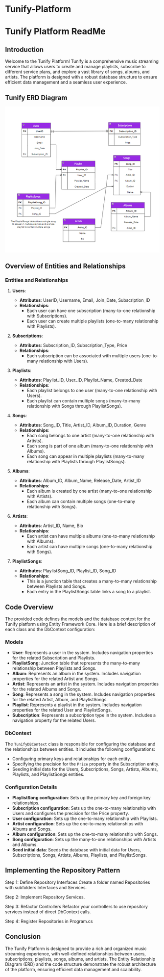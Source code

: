 # Tunify-Platform

# Tunify Platform ReadMe

## Introduction

Welcome to the Tunify Platform! Tunify is a comprehensive music streaming service that allows users to create and manage playlists, subscribe to different service plans, and explore a vast library of songs, albums, and artists. The platform is designed with a robust database structure to ensure efficient data management and a seamless user experience.

## Tunify ERD Diagram

![Tunify ERD Diagram](./Image/Tunify.png)

## Overview of Entities and Relationships

### Entities and Relationships

1. **Users**:
    - **Attributes**: UserID, Username, Email, Join_Date, Subscription_ID
    - **Relationships**: 
        - Each user can have one subscription (many-to-one relationship with Subscriptions).
        - Each user can create multiple playlists (one-to-many relationship with Playlists).

2. **Subscriptions**:
    - **Attributes**: Subscription_ID, Subscription_Type, Price
    - **Relationships**: 
        - Each subscription can be associated with multiple users (one-to-many relationship with Users).

3. **Playlists**:
    - **Attributes**: Playlist_ID, User_ID, Playlist_Name, Created_Date
    - **Relationships**: 
        - Each playlist belongs to one user (many-to-one relationship with Users).
        - Each playlist can contain multiple songs (many-to-many relationship with Songs through PlaylistSongs).

4. **Songs**:
    - **Attributes**: Song_ID, Title, Artist_ID, Album_ID, Duration, Genre
    - **Relationships**: 
        - Each song belongs to one artist (many-to-one relationship with Artists).
        - Each song is part of one album (many-to-one relationship with Albums).
        - Each song can appear in multiple playlists (many-to-many relationship with Playlists through PlaylistSongs).

5. **Albums**:
    - **Attributes**: Album_ID, Album_Name, Release_Date, Artist_ID
    - **Relationships**: 
        - Each album is created by one artist (many-to-one relationship with Artists).
        - Each album can contain multiple songs (one-to-many relationship with Songs).

6. **Artists**:
    - **Attributes**: Artist_ID, Name, Bio
    - **Relationships**: 
        - Each artist can have multiple albums (one-to-many relationship with Albums).
        - Each artist can have multiple songs (one-to-many relationship with Songs).

7. **PlaylistSongs**:
    - **Attributes**: PlaylistSong_ID, Playlist_ID, Song_ID
    - **Relationships**: 
        - This is a junction table that creates a many-to-many relationship between Playlists and Songs.
        - Each entry in the PlaylistSongs table links a song to a playlist.

## Code Overview

The provided code defines the models and the database context for the Tunify platform using Entity Framework Core. Here is a brief description of each class and the DbContext configuration:

### Models

- **User**: Represents a user in the system. Includes navigation properties for the related Subscription and Playlists.
- **PlaylistSong**: Junction table that represents the many-to-many relationship between Playlists and Songs.
- **Album**: Represents an album in the system. Includes navigation properties for the related Artist and Songs.
- **Artist**: Represents an artist in the system. Includes navigation properties for the related Albums and Songs.
- **Song**: Represents a song in the system. Includes navigation properties for the related Artist, Album, and PlaylistSongs.
- **Playlist**: Represents a playlist in the system. Includes navigation properties for the related User and PlaylistSongs.
- **Subscription**: Represents a subscription type in the system. Includes a navigation property for the related Users.

### DbContext

The `TunifyDBContext` class is responsible for configuring the database and the relationships between entities. It includes the following configurations:

- Configuring primary keys and relationships for each entity.
- Specifying the precision for the `Price` property in the Subscription entity.
- Seeding initial data for the Users, Subscriptions, Songs, Artists, Albums, Playlists, and PlaylistSongs entities.

### Configuration Details

- **PlaylistSong configuration**: Sets up the primary key and foreign key relationships.
- **Subscription configuration**: Sets up the one-to-many relationship with Users and configures the precision for the Price property.
- **User configuration**: Sets up the one-to-many relationship with Playlists.
- **Artist configuration**: Sets up the one-to-many relationships with Albums and Songs.
- **Album configuration**: Sets up the one-to-many relationship with Songs.
- **Song configuration**: Sets up the many-to-one relationships with Artists and Albums.
- **Seed initial data**: Seeds the database with initial data for Users, Subscriptions, Songs, Artists, Albums, Playlists, and PlaylistSongs.

## Implementing the Repository Pattern
Step 1: Define Repository Interfaces
Create a folder named Repositories with subfolders Interfaces and Services.

Step 2: Implement Repository Services.

Step 3: Refactor Controllers
Refactor your controllers to use repository services instead of direct DbContext calls.

Step 4: Register Repositories in Program.cs

## Conclusion

The Tunify Platform is designed to provide a rich and organized music streaming
experience, with well-defined relationships between users, subscriptions, playlists,
songs, albums, and artists. The Entity Relationship Diagram (ERD) and the code structure
demonstrate the robust architecture of the platform, ensuring efficient data management and scalability.